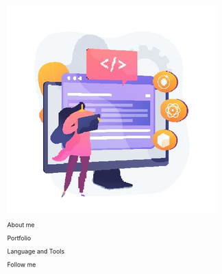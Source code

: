 ![Header](https://github.com/Annazav25/Annazav25/blob/master/assets/header.jpg)

About me

Portfolio

Language and Tools

Follow me